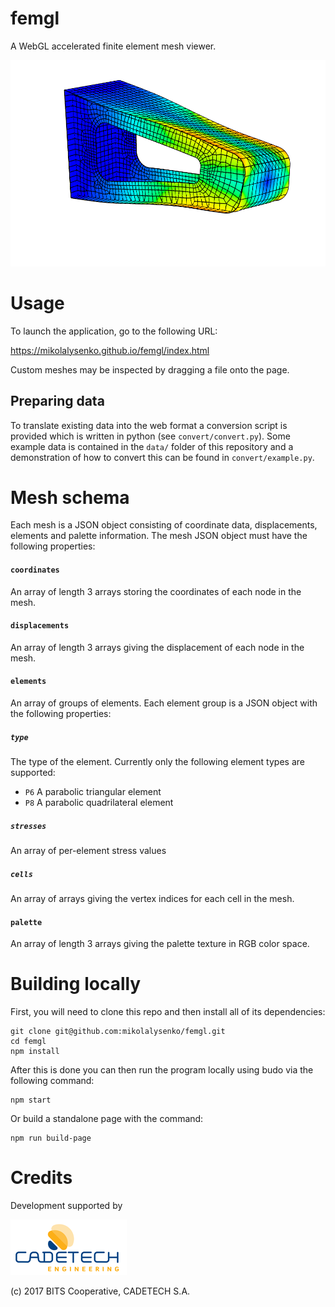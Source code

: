 femgl
=====
A WebGL accelerated finite element mesh viewer.

<img src="img/screenshot.png" />

# Usage
To launch the application, go to the following URL:

https://mikolalysenko.github.io/femgl/index.html

Custom meshes may be inspected by dragging a file onto the page.

## Preparing data

To translate existing data into the web format a conversion script is provided which is written in python (see `convert/convert.py`).  Some example data is contained in the `data/` folder of this repository and a demonstration of how to convert this can be found in `convert/example.py`.

# Mesh schema

Each mesh is a JSON object consisting of coordinate data, displacements, elements and palette information.  The mesh JSON object must have the following properties:

#### `coordinates`
An array of length 3 arrays storing the coordinates of each node in the mesh.

#### `displacements`
An array of length 3 arrays giving the displacement of each node in the mesh.

#### `elements`
An array of groups of elements.  Each element group is a JSON object with the following properties:

##### `type`
The type of the element.  Currently only the following element types are supported:

* `P6` A parabolic triangular element
* `P8` A parabolic quadrilateral element

##### `stresses`
An array of per-element stress values

##### `cells`
An array of arrays giving the vertex indices for each cell in the mesh.

#### `palette`
An array of length 3 arrays giving the palette texture in RGB color space.

# Building locally

First, you will need to clone this repo and then install all of its dependencies:

```
git clone git@github.com:mikolalysenko/femgl.git
cd femgl
npm install
```

After this is done you can then run the program locally using budo via the following command:

```
npm start
```

Or build a standalone page with the command:

```
npm run build-page
```

# Credits

Development supported by

<img src="img/logo-cadetech.png" />

(c) 2017 BITS Cooperative, CADETECH S.A.
